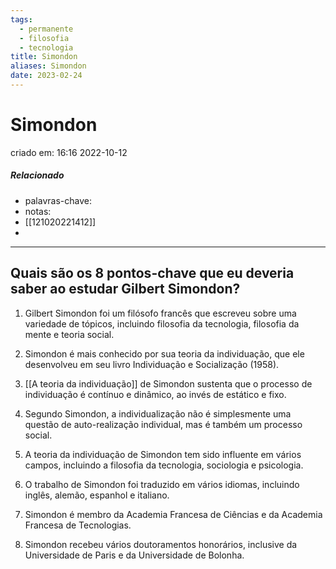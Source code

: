 ```yaml
---
tags:
  - permanente
  - filosofia
  - tecnologia
title: Simondon
aliases: Simondon
date: 2023-02-24
---
```

# Simondon
criado em: 16:16 2022-10-12

##### Relacionado
- palavras-chave:
- notas: 
- [[121020221412]]
- 

---
## Quais são os 8 pontos-chave que eu deveria saber ao estudar Gilbert Simondon?

1. Gilbert Simondon foi um filósofo francês que escreveu sobre uma variedade de tópicos, incluindo filosofia da tecnologia, filosofia da mente e teoria social.

2. Simondon é mais conhecido por sua teoria da individuação, que ele desenvolveu em seu livro Individuação e Socialização (1958).

3. [[A teoria da individuação]] de Simondon sustenta que o processo de individuação é contínuo e dinâmico, ao invés de estático e fixo.

4. Segundo Simondon, a individualização não é simplesmente uma questão de auto-realização individual, mas é também um processo social.

5. A teoria da individuação de Simondon tem sido influente em vários campos, incluindo a filosofia da tecnologia, sociologia e psicologia.

6. O trabalho de Simondon foi traduzido em vários idiomas, incluindo inglês, alemão, espanhol e italiano.

7. Simondon é membro da Academia Francesa de Ciências e da Academia Francesa de Tecnologias.

8. Simondon recebeu vários doutoramentos honorários, inclusive da Universidade de Paris e da Universidade de Bolonha. 
